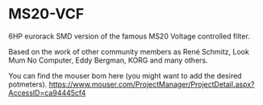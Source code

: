 # MS20-VCF
6HP eurorack SMD version of the famous MS20 Voltage controlled filter.

Based on the work of other community members as René Schmitz, Look Mum No Computer, Eddy Bergman, KORG and many others.

You can find the mouser bom here (you might want to add the desired potmeters).
https://www.mouser.com/ProjectManager/ProjectDetail.aspx?AccessID=ca94445cf4
